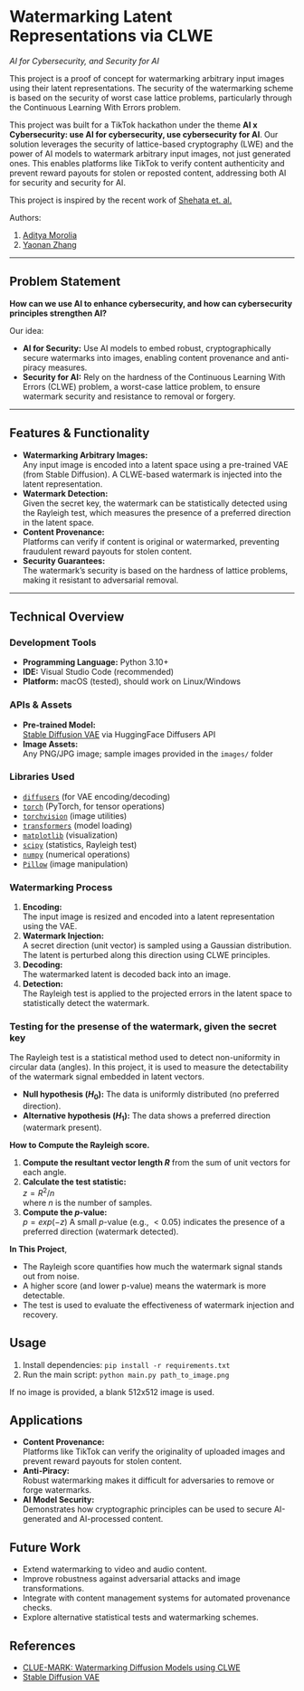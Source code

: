 # Watermarking Latent Representations via CLWE

*AI for Cybersecurity, and Security for AI*

This project is a proof of concept for watermarking arbitrary input images using their latent representations. The security of the watermarking scheme is based on the security of worst case lattice problems, particularly through the  Continuous Learning With Errors problem.

This project was built for a TikTok hackathon under the theme **AI x Cybersecurity: use AI for cybersecurity, use cybersecurity for AI**. Our solution leverages the security of lattice-based cryptography (LWE) and the power of AI models to watermark arbitrary input images, not just generated ones. This enables platforms like TikTok to verify content authenticity and prevent reward payouts for stolen or reposted content, addressing both AI for security and security for AI.

This project is inspired by the recent work of [Shehata et. al.](https://arxiv.org/abs/2411.11434)

Authors:

1. [Aditya Morolia](https://thecharmingsociopath.github.io)
2. [Yaonan Zhang]()

---

## Problem Statement

**How can we use AI to enhance cybersecurity, and how can cybersecurity principles strengthen AI?**

Our idea:  
- **AI for Security:** Use AI models to embed robust, cryptographically secure watermarks into images, enabling content provenance and anti-piracy measures.
- **Security for AI:** Rely on the hardness of the Continuous Learning With Errors (CLWE) problem, a worst-case lattice problem, to ensure watermark security and resistance to removal or forgery.

---

## Features & Functionality

- **Watermarking Arbitrary Images:**  
  Any input image is encoded into a latent space using a pre-trained VAE (from Stable Diffusion). A CLWE-based watermark is injected into the latent representation.
- **Watermark Detection:**  
  Given the secret key, the watermark can be statistically detected using the Rayleigh test, which measures the presence of a preferred direction in the latent space.
- **Content Provenance:**  
  Platforms can verify if content is original or watermarked, preventing fraudulent reward payouts for stolen content.
- **Security Guarantees:**  
  The watermark’s security is based on the hardness of lattice problems, making it resistant to adversarial removal.

---

## Technical Overview

### Development Tools

- **Programming Language:** Python 3.10+
- **IDE:** Visual Studio Code (recommended)
- **Platform:** macOS (tested), should work on Linux/Windows

### APIs & Assets

- **Pre-trained Model:**  
  [Stable Diffusion VAE](https://huggingface.co/CompVis/stable-diffusion-v1-4) via HuggingFace Diffusers API
- **Image Assets:**  
  Any PNG/JPG image; sample images provided in the `images/` folder

### Libraries Used

- [`diffusers`](https://github.com/huggingface/diffusers) (for VAE encoding/decoding)
- [`torch`](https://pytorch.org/) (PyTorch, for tensor operations)
- [`torchvision`](https://pytorch.org/vision/stable/index.html) (image utilities)
- [`transformers`](https://github.com/huggingface/transformers) (model loading)
- [`matplotlib`](https://matplotlib.org/) (visualization)
- [`scipy`](https://scipy.org/) (statistics, Rayleigh test)
- [`numpy`](https://numpy.org/) (numerical operations)
- [`Pillow`](https://python-pillow.org/) (image manipulation)

### Watermarking Process

1. **Encoding:**  
   The input image is resized and encoded into a latent representation using the VAE.
2. **Watermark Injection:**  
   A secret direction (unit vector) is sampled using a Gaussian distribution. The latent is perturbed along this direction using CLWE principles.
3. **Decoding:**  
   The watermarked latent is decoded back into an image.
4. **Detection:**  
   The Rayleigh test is applied to the projected errors in the latent space to statistically detect the watermark.

### Testing for the presense of the watermark, given the secret key

The Rayleigh test is a statistical method used to detect non-uniformity in circular data (angles). In this project, it is used to measure the detectability of the watermark signal embedded in latent vectors.

- **Null hypothesis ($H_0$):** The data is uniformly distributed (no preferred direction).
- **Alternative hypothesis ($H_1$):** The data shows a preferred direction (watermark present).

**How to Compute the Rayleigh score.**

1. **Compute the resultant vector length $R$** from the sum of unit vectors for each angle.
2. **Calculate the test statistic:**  
   $z = R^2 / n$  
   where $n$ is the number of samples.
3. **Compute the $p$-value:**  
   $p = exp(-z)$
   A small $p$-value (e.g., $< 0.05$) indicates the presence of a preferred direction (watermark detected).

**In This Project**,

- The Rayleigh score quantifies how much the watermark signal stands out from noise.
- A higher score (and lower p-value) means the watermark is more detectable.
- The test is used to evaluate the effectiveness of watermark injection and recovery.

## Usage

1. Install dependencies: `pip install -r requirements.txt`
2. Run the main script: `python main.py path_to_image.png`

If no image is provided, a blank 512x512 image is used.

## Applications

- **Content Provenance:**  
  Platforms like TikTok can verify the originality of uploaded images and prevent reward payouts for stolen content.
- **Anti-Piracy:**  
  Robust watermarking makes it difficult for adversaries to remove or forge watermarks.
- **AI Model Security:**  
  Demonstrates how cryptographic principles can be used to secure AI-generated and AI-processed content.

## Future Work

- Extend watermarking to video and audio content.
- Improve robustness against adversarial attacks and image transformations.
- Integrate with content management systems for automated provenance checks.
- Explore alternative statistical tests and watermarking schemes.


## References

- [CLUE-MARK: Watermarking Diffusion Models using CLWE](https://arxiv.org/abs/2411.11434)
- [Stable Diffusion VAE](https://huggingface.co/CompVis/stable-diffusion-v1-4)
